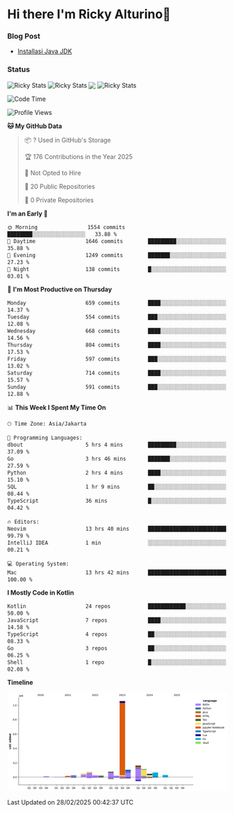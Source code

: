 # Hi there I'm Ricky Alturino👋

### Blog Post

<!-- BLOG-POST-LIST:START -->

- [Installasi Java JDK](https://onirutla.medium.com/installasi-java-jdk-ec701beeb5cb?source=rss-d9d81c918cc9------2)
<!-- BLOG-POST-LIST:END -->

### Status

<img align="center" alt="Ricky Stats" src="https://github-readme-stats.vercel.app/api?username=Alturino&theme=dark&show_icons=true&hide_border=false" />
<img align="center" alt="Ricky Stats" src="https://github-readme-stats.vercel.app/api/top-langs/?username=Alturino&theme=dark&show_icons=true&layout=compact"/>
<img align="center" width="640px" src="https://github-readme-stats.vercel.app/api/wakatime?username=Alturino&layout=compact&hide_border=true&theme=dark">
<img align="center" alt="Ricky Stats" src="https://leetcard.jacoblin.cool/onirutla?border=0&radius=20&ext=activity"/>

<!--START_SECTION:waka-->
![Code Time](http://img.shields.io/badge/Code%20Time-1%2C009%20hrs%2027%20mins-blue)

![Profile Views](http://img.shields.io/badge/Profile%20Views-0-blue)

**🐱 My GitHub Data** 

> 📦 ? Used in GitHub's Storage 
 > 
> 🏆 176 Contributions in the Year 2025
 > 
> 🚫 Not Opted to Hire
 > 
> 📜 20 Public Repositories 
 > 
> 🔑 0 Private Repositories 
 > 
**I'm an Early 🐤** 

```text
🌞 Morning                1554 commits        ████████░░░░░░░░░░░░░░░░░   33.88 % 
🌆 Daytime                1646 commits        █████████░░░░░░░░░░░░░░░░   35.88 % 
🌃 Evening                1249 commits        ███████░░░░░░░░░░░░░░░░░░   27.23 % 
🌙 Night                  138 commits         █░░░░░░░░░░░░░░░░░░░░░░░░   03.01 % 
```
📅 **I'm Most Productive on Thursday** 

```text
Monday                   659 commits         ████░░░░░░░░░░░░░░░░░░░░░   14.37 % 
Tuesday                  554 commits         ███░░░░░░░░░░░░░░░░░░░░░░   12.08 % 
Wednesday                668 commits         ████░░░░░░░░░░░░░░░░░░░░░   14.56 % 
Thursday                 804 commits         ████░░░░░░░░░░░░░░░░░░░░░   17.53 % 
Friday                   597 commits         ███░░░░░░░░░░░░░░░░░░░░░░   13.02 % 
Saturday                 714 commits         ████░░░░░░░░░░░░░░░░░░░░░   15.57 % 
Sunday                   591 commits         ███░░░░░░░░░░░░░░░░░░░░░░   12.88 % 
```


📊 **This Week I Spent My Time On** 

```text
🕑︎ Time Zone: Asia/Jakarta

💬 Programming Languages: 
dbout                    5 hrs 4 mins        █████████░░░░░░░░░░░░░░░░   37.09 % 
Go                       3 hrs 46 mins       ███████░░░░░░░░░░░░░░░░░░   27.59 % 
Python                   2 hrs 4 mins        ████░░░░░░░░░░░░░░░░░░░░░   15.10 % 
SQL                      1 hr 9 mins         ██░░░░░░░░░░░░░░░░░░░░░░░   08.44 % 
TypeScript               36 mins             █░░░░░░░░░░░░░░░░░░░░░░░░   04.42 % 

🔥 Editors: 
Neovim                   13 hrs 40 mins      █████████████████████████   99.79 % 
IntelliJ IDEA            1 min               ░░░░░░░░░░░░░░░░░░░░░░░░░   00.21 % 

💻 Operating System: 
Mac                      13 hrs 42 mins      █████████████████████████   100.00 % 
```

**I Mostly Code in Kotlin** 

```text
Kotlin                   24 repos            ████████████░░░░░░░░░░░░░   50.00 % 
JavaScript               7 repos             ████░░░░░░░░░░░░░░░░░░░░░   14.58 % 
TypeScript               4 repos             ██░░░░░░░░░░░░░░░░░░░░░░░   08.33 % 
Go                       3 repos             ██░░░░░░░░░░░░░░░░░░░░░░░   06.25 % 
Shell                    1 repo              █░░░░░░░░░░░░░░░░░░░░░░░░   02.08 % 
```



**Timeline**

![Lines of Code chart](https://raw.githubusercontent.com/Alturino/Alturino/main/assets/bar_graph.png)


 Last Updated on 28/02/2025 00:42:37 UTC
<!--END_SECTION:waka-->
